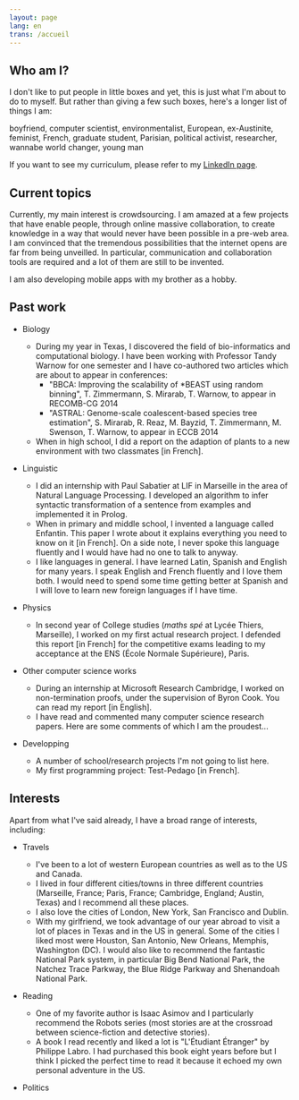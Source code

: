 ```yaml
---
layout: page
lang: en
trans: /accueil
---
```


Who am I?
---------

I don't like to put people in little boxes and yet,
this is just what I'm about to do to myself.
But rather than giving a few such boxes,
here's a longer list of things I am:

boyfriend, computer scientist, environmentalist, European, ex-Austinite,
feminist, French, graduate student, Parisian, political activist,
researcher, wannabe world changer, young man

If you want to see my curriculum,
please refer to my [LinkedIn page](https://fr.linkedin.com/in/theozim).

Current topics
--------------

Currently, my main interest is crowdsourcing.
I am amazed at a few projects that have enable people, through online massive collaboration, to create knowledge in a way that would
never have been possible in a pre-web area.
I am convinced that the tremendous possibilities that the internet opens are far from being unveilled.
In particular, communication and collaboration tools are required and a lot of them are still to be invented.

I am also developing mobile apps with my brother as a hobby.

Past work
---------

* Biology
    * During my year in Texas, I discovered the field of bio-informatics and computational biology.
    I have been working with Professor Tandy Warnow for one semester and I have co-authored two articles which are about to appear in conferences:
        * "BBCA: Improving the scalability of *BEAST using random binning", T. Zimmermann, S. Mirarab, T. Warnow, to appear in RECOMB-CG 2014
        * "ASTRAL: Genome-scale coalescent-based species tree estimation", S. Mirarab, R. Reaz, M. Bayzid, T. Zimmermann, M. Swenson, T. Warnow,
        to appear in ECCB 2014
    * When in high school, I did a report on the adaption of plants to a new environment with two classmates [in French].
	
* Linguistic
	* I did an internship with Paul Sabatier at LIF in Marseille in the area of Natural Language Processing.
	I developed an algorithm to infer syntactic transformation of a sentence from examples and implemented it in Prolog.
	* When in primary and middle school, I invented a language called Enfantin.
	This paper I wrote about it explains everything you need to know on it [in French].
	On a side note, I never spoke this language fluently and I would have had no one to talk to anyway.
	* I like languages in general. I have learned Latin, Spanish and English for many years.
	I speak English and French fluently and I love them both.
	I would need to spend some time getting better at Spanish and I will love to learn new foreign languages if I have time.
	
* Physics
	* In second year of College studies (_maths spé_ at Lycée Thiers, Marseille), I worked on my first actual research project.
	I defended this report [in French] for the competitive exams leading to my acceptance at the ENS (École Normale Supérieure), Paris.
	
* Other computer science works
	* During an internship at Microsoft Research Cambridge, I worked on non-termination proofs, under the supervision of Byron Cook.
	You can read my report [in English].
	* I have read and commented many computer science research papers. Here are some comments of which I am the proudest...

* Developping
	* A number of school/research projects I'm not going to list here.
	* My first programming project: Test-Pedago [in French].
	
Interests
---------

Apart from what I've said already, I have a broad range of interests, including:

* Travels
	* I've been to a lot of western European countries as well as to the US and Canada.
	* I lived in four different cities/towns in three different countries (Marseille, France; Paris, France; Cambridge, England; Austin, Texas)
	and I recommend all these places.
	* I also love the cities of London, New York, San Francisco and Dublin.
	* With my girlfriend, we took advantage of our year abroad to visit a lot of places in Texas and in the US in general.
	Some of the cities I liked most were Houston, San Antonio, New Orleans, Memphis, Washington (DC).
	I would also like to recommend the fantastic National Park system, in particular Big Bend National Park, the Natchez Trace Parkway,
	the Blue Ridge Parkway and Shenandoah National Park.

* Reading
	* One of my favorite author is Isaac Asimov and I particularly recommend the Robots series (most stories are at the crossroad
	between science-fiction and detective stories).
	* A book I read recently and liked a lot is "L'Étudiant Étranger" by Philippe Labro. I had purchased this book eight years
	before but I think I picked the perfect time to read it because it echoed my own personal adventure in the US.

* Politics